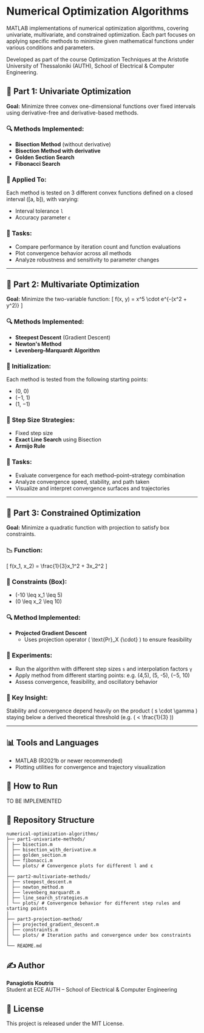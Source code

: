 # Numerical Optimization Algorithms

MATLAB implementations of numerical optimization algorithms, covering univariate, multivariate, and constrained optimization. Each part focuses on applying specific methods to minimize given mathematical functions under various conditions and parameters.

Developed as part of the course Optimization Techniques at the Aristotle University of Thessaloniki (AUTH), School of Electrical & Computer Engineering.

## 📘 Part 1: Univariate Optimization

**Goal:** Minimize three convex one-dimensional functions over fixed intervals using derivative-free and derivative-based methods.

### 🔍 Methods Implemented:

- **Bisection Method** (without derivative)
- **Bisection Method with derivative**
- **Golden Section Search**
- **Fibonacci Search**

### 🧪 Applied To:
Each method is tested on 3 different convex functions defined on a closed interval \([a, b]\), with varying:
- Interval tolerance `l`
- Accuracy parameter `ε`

### 🔧 Tasks:
- Compare performance by iteration count and function evaluations
- Plot convergence behavior across all methods
- Analyze robustness and sensitivity to parameter changes

---

## 📘 Part 2: Multivariate Optimization

**Goal:** Minimize the two-variable function:
\[
f(x, y) = x^5 \cdot e^{-(x^2 + y^2)}
\]

### 🔍 Methods Implemented:

- **Steepest Descent** (Gradient Descent)
- **Newton's Method**
- **Levenberg–Marquardt Algorithm**

### 🚀 Initialization:
Each method is tested from the following starting points:
- (0, 0)
- (−1, 1)
- (1, −1)

### 🧭 Step Size Strategies:
- Fixed step size
- **Exact Line Search** using Bisection
- **Armijo Rule**

### 🔧 Tasks:
- Evaluate convergence for each method–point–strategy combination
- Analyze convergence speed, stability, and path taken
- Visualize and interpret convergence surfaces and trajectories

---

## 📘 Part 3: Constrained Optimization

**Goal:** Minimize a quadratic function with projection to satisfy box constraints.

### 📉 Function:
\[
f(x_1, x_2) = \frac{1}{3}x_1^2 + 3x_2^2
\]

### 📐 Constraints (Box):
- \(-10 \leq x_1 \leq 5\)
- \(0 \leq x_2 \leq 10\)

### 🔍 Method Implemented:

- **Projected Gradient Descent**
  - Uses projection operator \( \text{Pr}_X \{\cdot\} \) to ensure feasibility

### 🧪 Experiments:
- Run the algorithm with different step sizes `s` and interpolation factors `γ`
- Apply method from different starting points: e.g. (4,5), (5, -5), (−5, 10)
- Assess convergence, feasibility, and oscillatory behavior

### 🧠 Key Insight:
Stability and convergence depend heavily on the product \( s \cdot \gamma \) staying below a derived theoretical threshold (e.g. \( < \frac{1}{3} \))

---

## 📊 Tools and Languages

- MATLAB (R2021b or newer recommended)
- Plotting utilities for convergence and trajectory visualization

## 🚀 How to Run

TO BE IMPLEMENTED

## 📁 Repository Structure

```
numerical-optimization-algorithms/
├── part1-univariate-methods/
│ ├── bisection.m
│ ├── bisection_with_derivative.m
│ ├── golden_section.m
│ ├── fibonacci.m
│ └── plots/ # Convergence plots for different l and ε
│
├── part2-multivariate-methods/
│ ├── steepest_descent.m
│ ├── newton_method.m
│ ├── levenberg_marquardt.m
│ ├── line_search_strategies.m
│ └── plots/ # Convergence behavior for different step rules and starting points
│
├── part3-projection-method/
│ ├── projected_gradient_descent.m
│ ├── constraints.m
│ └── plots/ # Iteration paths and convergence under box constraints
│
└── README.md
```
## ✍️ Author

**Panagiotis Koutris**  
Student at ECE AUTH – School of Electrical & Computer Engineering


## 📄 License

This project is released under the MIT License.

